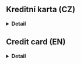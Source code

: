 ## Kreditní karta (CZ)

<details>
  <summary><b>Detail</b></summary>

  **Jedná se projekt v průběhu kurzu React2. Slouží k zopakování zopakování doposud získaných znalostí.**
  **Je postaven na Vite balíčku.**
  
  Pro spuštění projektu stačí v terminálu zadat příkaz:
  **npm run dev**

  Následně se v terminálu zobrazí adresa. Aby ji bylo možné v prohlížeči zobrazit, je nutné při kliku na na ní držet **ctrl/cmd**.

  Originální zadání projektu:
  1. Vytvořte komponentu pro pohodlné zadávání čísla kreditní karty. Komponenta nechť zobrazí vedle sebe čtyří textová pole, každé pro jednu čtveřici čísel. Vždy když uživatel vyplní čtyři čísla do jednoho pole, focus se automaticky přesune na další pole.


</details>

## Credit card (EN)

<details>
  <summary><b>Detail</b></summary>

**This is a project during the React2 course. It is used to review the knowledge.**
**For the features which are not part of the original assignment no procedure was created. Their creation was based on a voluntary basis. There was only a written assignment.**

To start the project, just enter the following command in the terminal: **npm run dev**

The address is then displayed in the terminal. To view it in the browser, you must hold ctrl/cmd while clicking on it.

1. Create a component for convenient entry of credit card number. Have the component display four text boxes side by side, each for one quad of the numbers. Each time the user fills in four numbers in one field, the focus automatically moves to the next field.
   

</details>

